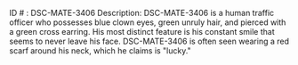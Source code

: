 ID # : DSC-MATE-3406
Description: DSC-MATE-3406 is a human traffic officer who possesses blue clown eyes, green unruly hair, and pierced with a green cross earring. His most distinct feature is his constant smile that seems to never leave his face. DSC-MATE-3406 is often seen wearing a red scarf around his neck, which he claims is "lucky."